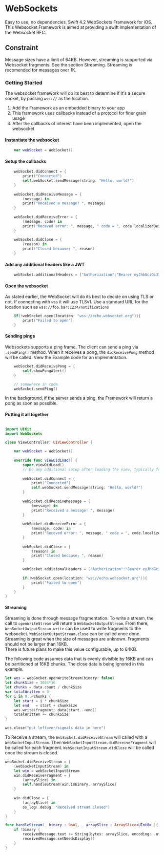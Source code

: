# WebSockets
Easy to use, no dependencies, Swift 4.2 WebSockets Framework for iOS.  
This Websocket Framework is aimed at providing a swift implementation of the Websocket RFC.

## Constraint
Message sizes have a limit of 64KB.  However, streaming is supported via Websocket fragments.  See the section Streaming.  Streaming is recomended for messages over 1K.

### Getting Started

The websocket framework will do its best to determine if it's a secure socket, by passing `wss://` as the location.

1. Add the Framework as an embedded binary to your app
2. This framework uses callbacks instead of a protocol for finer grain usage
3. After the callbacks of interest have been implemented, open the websocket

#### Instantiate the websocket
``` Swift
    var webSocket = WebSocket()
```

#### Setup the callbacks
``` Swift
    webSocket.didConnect = {
        print("Connected")
        self.webSocket.sendMessage(string: "Hello, world!")
    }
    
    webSocket.didReceiveMessage = {
        (message) in
        print("Received a message! ", message)
    }
    
    webSocket.didReceiveError = {
        (message, code) in
        print("Receved error: ", message, " code = ", code.localizedDescription)
    }
    
    webSocket.didClose = {
        (reason) in
        print("Closed because; ", reason)
    }
```

#### Add any additional headers like a JWT
``` Swift
    webSocket.additionalHeaders = ["Authorization":"Bearer eyJhbGciOiJIUzI1NiIsInR5cCI6IkpXVCJ9.eyJzdWIiOiIxMjM0NTY3ODkwIiwibmFtZSI6IkpvaG4gRG9lIiwiaWF0IjoxNTE2MjM5MDIyfQ.SflKxwRJSMeKKF2QT4fwpMeJf36POk6yJV_adQssw5c"]
```

#### Open the websocket
As stated earlier, the WebSocket will do its best to decide on using TLS or not.  If connecting with `wss` it will use TLSv1.
Use a standard URL for the location such as `wss://foo.bar:1234/notifications`
``` Swift
    if(!webSocket.open(location: "wss://echo.websocket.org")){
        print("Failed to open")
    }
```

#### Sending pings
Websockets supports a ping frame.  The client can send a ping via `.sendPing()` method.  When it receives a pong, the `didReceivePong` method will be called.  View the Example code for an implementation.

``` Swift
    webSocket.didReceivePong = {
        self.showPongAlert()
    }

    // somewhere in code
    webSocket.sendPing()

```
In the background, if the server sends a ping, the Framework will return a pong as soon as possible.

#### Putting it all together 

``` Swift

import UIKit
import WebSockets

class ViewController: UIViewController {

    var webSocket = WebSocket()
    
    override func viewDidLoad() {
        super.viewDidLoad()
        // Do any additional setup after loading the view, typically from a nib.
        
        webSocket.didConnect = {
            print("Connected")
            self.webSocket.sendMessage(string: "Hello, world!")
        }
        
        webSocket.didReceiveMessage = {
            (message) in
            print("Received a message! ", message)
        }
        
        webSocket.didReceiveError = {
            (message, code) in
            print("Receved error: ", message, " code = ", code.localizedDescription)
        }
        
        webSocket.didClose = {
            (reason) in
            print("Closed because; ", reason)
        }

        webSocket.additionalHeaders = ["Authorization":"Bearer eyJhbGciOiJIUzI1NiIsInR5cCI6IkpXVCJ9.eyJzdWIiOiIxMjM0NTY3ODkwIiwibmFtZSI6IkpvaG4gRG9lIiwiaWF0IjoxNTE2MjM5MDIyfQ.SflKxwRJSMeKKF2QT4fwpMeJf36POk6yJV_adQssw5c"]
        
        if(!webSocket.open(location: "ws://echo.websocket.org")){
            print("Failed to open")
        }
    }
}
```

#### Streaming
Streaming is done through message fragmentation.  To write a stream, the call to `openWriteStream` will return a `WebSocketOutputStream`.  From there, `WebSocketOutputStream.write` can be used
to write fragments to the websocket. `WebSocketOutputStream.close` can be called once done.   Streaming is great when the size of messages are unknown.  Fragments should not be larger than 16KB.  
There is future plans to make this value configurable, up to 64KB.

The following code assumes data that is evenly divisible by 16KB and can be partitioned at 16KB chunks.  The close data is being ignored in this example.

``` Swift
let wos = webSocket.openWriteStream(binary: false)
let chunkSize = 1024*16
let chunks = data.count / chunkSize
var totalWritten = 0
for i in 0..<chunks {
    let start = i * chunkSize
    let end   = start + chunkSize                   
    wos.write(fragment: data[start..<end])
    totalWritten += chunkSize
}

wos.close("put leftover/signals data in here")
```

To Receive a stream, the `WebSocket.didReceiveStream` will called with a `WebSocketInputStream`. Then `WebSocketInputStream.didReceiveFragment` will be called for each fragment. `WebSocketInputStream.didClose` will be called once the stream is closed.

``` Swift
webSocket.didReceiveStream = {
    (webSocketInputStream) in
    let win = webSocketInputStream
    win.didReceiveFragment = {
        (arraySlice) in
        self.handleStream(win.isBinary, arraySlice)
    }
    
    win.didClose = {
        (arraySlice) in
        os_log(.debug, "Received stream closed")
    }
}

func handleStream(_ binary : Bool, _ arraySlice : ArraySlice<UInt8> ){
    if !binary {
        receivedMessage.text += String(bytes: arraySlice, encoding: .utf8)!
        receivedMessage.setNeedsDisplay()
    }
}
```
